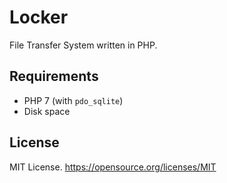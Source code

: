 Locker
======

File Transfer System written in PHP.


Requirements
------------

* PHP 7 (with `pdo_sqlite`)
* Disk space


License
-------

MIT License.
https://opensource.org/licenses/MIT

